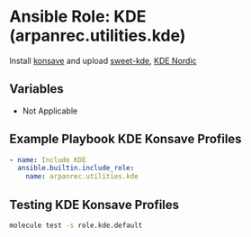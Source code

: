 # Ansible Role: KDE (arpanrec.utilities.kde)

Install [konsave](https://github.com/Prayag2/konsave) and upload [sweet-kde](https://github.com/EliverLara/Sweet-kde), [KDE Nordic](https://github.com/EliverLara/Nordic-kde)

## Variables

- Not Applicable

## Example Playbook KDE Konsave Profiles

```yaml
- name: Include KDE
  ansible.builtin.include_role:
    name: arpanrec.utilities.kde
```

## Testing KDE Konsave Profiles

```bash
molecule test -s role.kde.default
```
